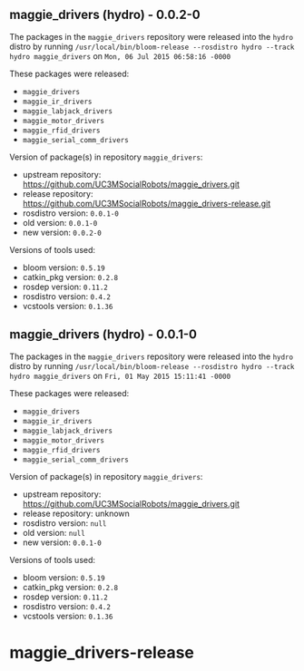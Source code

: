 ## maggie_drivers (hydro) - 0.0.2-0

The packages in the `maggie_drivers` repository were released into the `hydro` distro by running `/usr/local/bin/bloom-release --rosdistro hydro --track hydro maggie_drivers` on `Mon, 06 Jul 2015 06:58:16 -0000`

These packages were released:
- `maggie_drivers`
- `maggie_ir_drivers`
- `maggie_labjack_drivers`
- `maggie_motor_drivers`
- `maggie_rfid_drivers`
- `maggie_serial_comm_drivers`

Version of package(s) in repository `maggie_drivers`:
- upstream repository: https://github.com/UC3MSocialRobots/maggie_drivers.git
- release repository: https://github.com/UC3MSocialRobots/maggie_drivers-release.git
- rosdistro version: `0.0.1-0`
- old version: `0.0.1-0`
- new version: `0.0.2-0`

Versions of tools used:
- bloom version: `0.5.19`
- catkin_pkg version: `0.2.8`
- rosdep version: `0.11.2`
- rosdistro version: `0.4.2`
- vcstools version: `0.1.36`


## maggie_drivers (hydro) - 0.0.1-0

The packages in the `maggie_drivers` repository were released into the `hydro` distro by running `/usr/local/bin/bloom-release --rosdistro hydro --track hydro maggie_drivers` on `Fri, 01 May 2015 15:11:41 -0000`

These packages were released:
- `maggie_drivers`
- `maggie_ir_drivers`
- `maggie_labjack_drivers`
- `maggie_motor_drivers`
- `maggie_rfid_drivers`
- `maggie_serial_comm_drivers`

Version of package(s) in repository `maggie_drivers`:
- upstream repository: https://github.com/UC3MSocialRobots/maggie_drivers.git
- release repository: unknown
- rosdistro version: `null`
- old version: `null`
- new version: `0.0.1-0`

Versions of tools used:
- bloom version: `0.5.19`
- catkin_pkg version: `0.2.8`
- rosdep version: `0.11.2`
- rosdistro version: `0.4.2`
- vcstools version: `0.1.36`


# maggie_drivers-release

